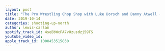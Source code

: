 ```yaml
---
layout: post
title: "The Pro Wrestling Chop Shop with Luke Dorsch and Danny Atwell - Supersized Edition!"
date: 2019-10-14
categories: shooting-up-north
author: lewis-carlan
spotify_track_id: 4seBbWcFA7vOzusdzj59TS
youtube_video_id: 
apple_track_id: 1000453515830
---
```

